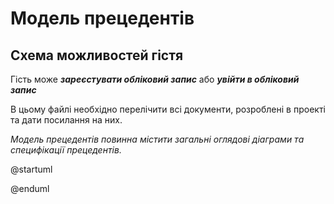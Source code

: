# Модель прецедентів

## Схема можливостей гістя

Гість може ***зареєстувати обліковий запис*** або ***увійти в обліковий запис***




В цьому файлі необхідно перелічити всі документи, розроблені в проекті та дати посилання на них.

*Модель прецедентів повинна містити загальні оглядові діаграми та специфікації прецедентів.*


@startuml

@enduml
